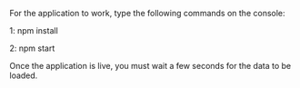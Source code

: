 
For the application to work, type the following commands on the console:

1: npm install



2: npm start




Once the application is live, you must wait a few seconds for the data to be loaded.
